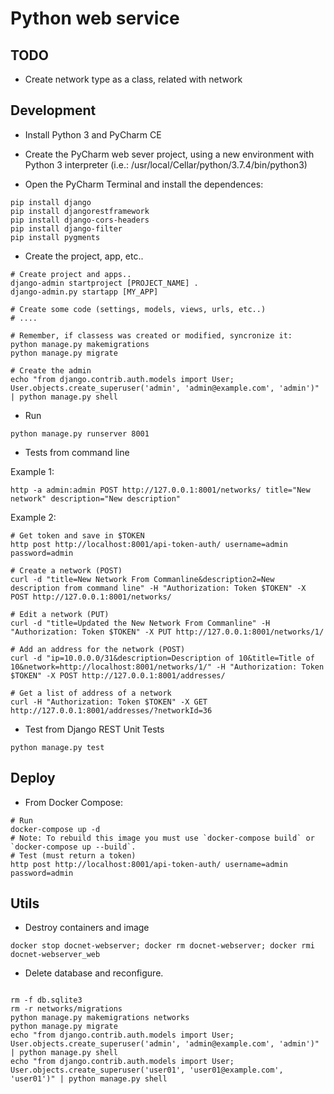 # Python web service

## TODO

* Create network type as a class, related with network

## Development

* Install Python 3 and PyCharm CE 

* Create the PyCharm web sever project, using a new environment with Python 3 interpreter (i.e.: /usr/local/Cellar/python/3.7.4/bin/python3)

* Open the PyCharm Terminal and install the dependences:

```
pip install django
pip install djangorestframework
pip install django-cors-headers
pip install django-filter
pip install pygments

```

* Create the project, app, etc..
```
# Create project and apps..
django-admin startproject [PROJECT_NAME] .
django-admin.py startapp [MY_APP]

# Create some code (settings, models, views, urls, etc..)
# ....

# Remember, if classess was created or modified, syncronize it:
python manage.py makemigrations
python manage.py migrate

# Create the admin
echo "from django.contrib.auth.models import User; User.objects.create_superuser('admin', 'admin@example.com', 'admin')" | python manage.py shell
```

* Run

```
python manage.py runserver 8001
```

* Tests from command line

Example 1: 

```
http -a admin:admin POST http://127.0.0.1:8001/networks/ title="New network" description="New description"
``` 
   
Example 2:

```
# Get token and save in $TOKEN
http post http://localhost:8001/api-token-auth/ username=admin password=admin

# Create a network (POST)
curl -d "title=New Network From Commanline&description2=New description from command line" -H "Authorization: Token $TOKEN" -X POST http://127.0.0.1:8001/networks/

# Edit a network (PUT)
curl -d "title=Updated the New Network From Commanline" -H "Authorization: Token $TOKEN" -X PUT http://127.0.0.1:8001/networks/1/

# Add an address for the network (POST)
curl -d "ip=10.0.0.0/31&description=Description of 10&title=Title of 10&network=http://localhost:8001/networks/1/" -H "Authorization: Token $TOKEN" -X POST http://127.0.0.1:8001/addresses/
  
# Get a list of address of a network
curl -H "Authorization: Token $TOKEN" -X GET http://127.0.0.1:8001/addresses/?networkId=36
```

* Test from Django REST Unit Tests
```
python manage.py test
```

## Deploy

* From Docker Compose:

```
# Run
docker-compose up -d
# Note: To rebuild this image you must use `docker-compose build` or `docker-compose up --build`.
# Test (must return a token)
http post http://localhost:8001/api-token-auth/ username=admin password=admin
```

## Utils

* Destroy containers and image

```
docker stop docnet-webserver; docker rm docnet-webserver; docker rmi docnet-webserver_web
```

* Delete database and reconfigure.

```

rm -f db.sqlite3
rm -r networks/migrations
python manage.py makemigrations networks
python manage.py migrate
echo "from django.contrib.auth.models import User; User.objects.create_superuser('admin', 'admin@example.com', 'admin')" | python manage.py shell
echo "from django.contrib.auth.models import User; User.objects.create_superuser('user01', 'user01@example.com', 'user01')" | python manage.py shell

```
